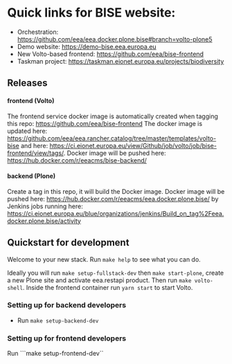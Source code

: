 # Quick links for BISE website:

- Orchestration: https://github.com/eea/eea.docker.plone.bise#branch=volto-plone5
- Demo website: https://demo-bise.eea.europa.eu
- New Volto-based frontend: https://github.com/eea/bise-frontend
- Taskman project: https://taskman.eionet.europa.eu/projects/biodiversity

## Releases

#### frontend (Volto)

The frontend service docker image is automatically created when tagging this repo: https://github.com/eea/bise-frontend The docker image is updated here: https://github.com/eea/eea.rancher.catalog/tree/master/templates/volto-bise and here: https://ci.eionet.europa.eu/view/Github/job/volto/job/bise-frontend/view/tags/. Docker image will be pushed here: https://hub.docker.com/r/eeacms/bise-backend/

#### backend (Plone)

Create a tag in this repo, it will build the Docker image. Docker image will be pushed here: https://hub.docker.com/r/eeacms/eea.docker.plone.bise/ by Jenkins jobs running here: https://ci.eionet.europa.eu/blue/organizations/jenkins/Build_on_tag%2Feea.docker.plone.bise/activity

## Quickstart for development

Welcome to your new stack. Run ``make help`` to see what you can do.

Ideally you will run ``make setup-fullstack-dev`` then ``make start-plone``,
create a new Plone site and activate eea.restapi product. Then run ``make
volto-shell``. Inside the frontend container run ``yarn start`` to start Volto.

### Setting up for backend developers
- Run ``make setup-backend-dev``

### Setting up for frontend developers
Run ```make setup-frontend-dev``
